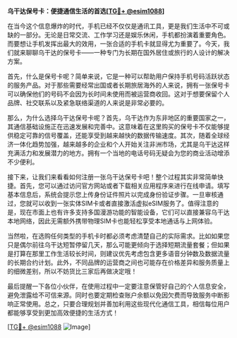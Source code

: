 **乌干达保号卡：便捷通信生活的首选[[TG💪+ @esim1088](https://t.me/s/esim1088)]**

在当今这个信息爆炸的时代，手机已经不仅仅是通讯工具，更是我们生活中不可或缺的一部分。无论是日常交流、工作学习还是娱乐休闲，手机都扮演着重要角色。而要想让手机发挥出最大的效用，一张合适的手机卡就显得尤为重要了。今天，我们就来聊聊乌干达的保号卡——一种专门为长期在国外居住或旅行的人设计的解决方案。

首先，什么是保号卡呢？简单来说，它是一种可以帮助用户保持手机号码活跃状态的服务产品。对于那些需要经常出国或者长期旅居海外的人来说，拥有一张保号卡可以确保他们的号码不会因为长时间未使用而被运营商收回。这对于想要保留个人品牌、社交联系以及紧急联络渠道的人来说是非常必要的。

那么，为什么选择乌干达保号卡呢？首先，乌干达作为东非地区的重要国家之一，其通信基础设施正在迅速发展和完善中。这意味着在这里购买的保号卡不仅能够提供稳定可靠的信号覆盖，还能享受到越来越快的数据传输速度。其次，随着全球经济一体化趋势加强，越来越多的企业和个人开始关注非洲市场，尤其是乌干达这样充满活力和发展潜力的地方。拥有一个当地的电话号码无疑会为您的商业活动增添不少便利。

接下来，让我们来看看如何注册一张乌干达保号卡吧！整个过程其实非常简单快捷。首先，您可以通过访问官方网站或者下载相关应用程序来进行在线申请。填写基本信息后，系统会提示您上传身份证件照片以完成身份验证步骤。一旦审核通过，您就可以收到一张实体SIM卡或者直接激活虚拟eSIM服务了。值得注意的是，现在市面上也有许多支持多国漫游功能的智能设备，它们可以直接兼容乌干达本地网络，因此无需额外携带物理SIM卡也能轻松享受本地通话与上网体验。

当然啦，在选购任何类型的手机卡时都必须考虑清楚自己的实际需求。比如如果您只是偶尔前往乌干达短暂停留几天，那么可能更倾向于选择短期流量套餐；但如果是打算在那里工作生活较长时间，则建议优先考虑包含更多语音分钟数及数据流量的长期合约计划。此外，不同品牌的运营商之间也可能存在价格差异和服务质量上的细微差别，所以不妨货比三家后再做决定哦！

最后提醒一下各位小伙伴，在使用过程中一定要注意保管好自己的个人信息安全，避免泄露给不可信来源。同时也要定期检查账户余额以免因欠费而导致服务中断影响正常使用。总之，只要合理规划并善加利用这些现代化通信工具，相信每位用户都能够享受到更加高效便捷的生活方式！

[[TG💪+ @esim1088](https://t.me/s/esim1088) ![Image](https://i.postimg.cc/4NQfJmqS/Snipaste-2025-05-13-00-14-12.png)]